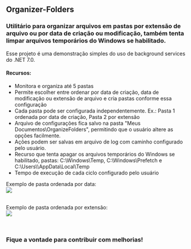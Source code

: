 ## Organizer-Folders
### Utilitário para organizar arquivos em pastas por extensão de arquivo ou por data de criação ou modificação, também tenta limpar arquivos temporários do Windows se habilitado.
Esse projeto é uma demonstração simples do uso de background services do .NET 7.0.
#### Recursos:
<ul>
  <li>Monitora e organiza até 5 pastas</li>
  <li>Permite escolher entre ordenar por data de criação, data de modificação ou extensão de arquivo e cria pastas conforme essa configuração</li>
  <li>Cada pasta pode ser configurada independentemente. Ex.: Pasta 1 ordenada por data de criação, Pasta 2 por extensão</li>
  <li>Arquivo de configurações fica salvo na pasta "Meus Documentos\OrganizeFolders", permitindo que o usuário altere as opções facilmente.</li>
  <li>Ações podem ser salvas em arquivo de log com caminho configurado pelo usuário.</li>
  <li>Recurso que tenta apagar os arquivos temporários do Windows se habilitado, pastas: C:\Windows\Temp, C:\Windows\Prefetch e C:\Users\<usuário>\AppData\Local\Temp</li>
  <li>Tempo de execução de cada ciclo configurado pelo usuário</li>
</ul>
    Exemplo de pasta ordenada por data:<br>
    <img src="https://github.com/rafaelgioffi/Organizer-Folders/assets/6379933/05f45870-ba7c-47d5-a914-f4e4d9158ee7"/>
<br><br>
    
  Exemplo de pasta ordenada por extensão:<br>
<img src="https://github.com/rafaelgioffi/Organizer-Folders/assets/6379933/895de2df-006a-4945-828f-3c46533f4cc7"/>

<br/>

### Fique a vontade para contribuir com melhorias!
